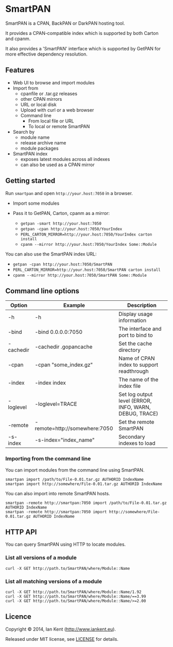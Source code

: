 SmartPAN
========

SmartPAN is a CPAN, BackPAN or DarkPAN hosting tool.

It provides a CPAN-compatible index which is supported by
both Carton and cpanm.

It also provides a 'SmartPAN' interface which is supported
by GetPAN for more effective dependency resolution.

## Features

- Web UI to browse and import modules
- Import from 
  - cpanfile or .tar.gz releases
  - other CPAN mirrors
  - URL or local disk
  - Upload with curl or a web browser
  - Command line
    - From local file or URL
    - To local or remote SmartPAN
- Search by
  - module name
  - release archive name
  - module packages
- SmartPAN index
  - exposes latest modules across all indexes
  - can also be used as a CPAN mirror

## Getting started

Run `smartpan` and open `http://your.host:7050` in a browser.

- Import some modules
- Pass it to GetPAN, Carton, cpanm as a mirror:

  - `getpan -smart http://your.host:7050`
  - `getpan -cpan http://your.host:7050/YourIndex`
  - `PERL_CARTON_MIRROR=http://your.host:7050/YourIndex carton install`
  - `cpanm --mirror http://your.host:7050/YourIndex Some::Module`

You can also use the SmartPAN index URL:

  - `getpan -cpan http://your.host:7050/SmartPAN`
  - `PERL_CARTON_MIRROR=http://your.host:7050/SmartPAN carton install`
  - `cpanm --mirror http://your.host:7050/SmartPAN Some::Module`

## Command line options

| Option            | Example                          | Description
| ---------         | -------                          | -----------
| -h                | -h                               | Display usage information
| -bind             | -bind 0.0.0.0:7050               | The interface and port to bind to
| -cachedir         | -cachedir .gopancache            | Set the cache directory
| -cpan             | -cpan "some_index.gz"            | Name of CPAN index to support readthrough
| -index            | -index index                     | The name of the index file
| -loglevel         | -loglevel=TRACE                  | Set log output level (ERROR, INFO, WARN, DEBUG, TRACE)
| -remote           | -remote=http://somewhere:7050    | Set the remote SmartPAN
| -s-index          | -s-index="index_name"            | Secondary indexes to load

### Importing from the command line

You can import modules from the command line using SmartPAN.

    smartpan import /path/to/File-0.01.tar.gz AUTHORID IndexName
    smartpan import http://somewhere/File-0.01.tar.gz AUTHORID IndexName

You can also import into remote SmartPAN hosts.

    smartpan -remote http://smartpan:7050 import /path/to/File-0.01.tar.gz AUTHORID IndexName
    smartpan -remote http://smartpan:7050 import http://somewhere/File-0.01.tar.gz AUTHORID IndexName

## HTTP API

You can query SmartPAN using HTTP to locate modules.

### List all versions of a module

    curl -X GET http://path.to/SmartPAN/where/Module::Name

### List all matching versions of a module

    curl -X GET http://path.to/SmartPAN/where/Module::Name/1.92
    curl -X GET http://path.to/SmartPAN/where/Module::Name/==3.99
    curl -X GET http://path.to/SmartPAN/where/Module::Name/>=2.00

## Licence

Copyright ©‎ 2014, Ian Kent (http://www.iankent.eu).

Released under MIT license, see [LICENSE](LICENSE.md) for details.
